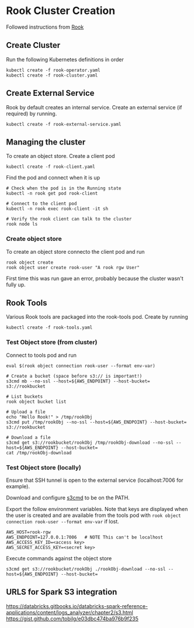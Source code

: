 # Rook Cluster Creation

Followed instructions from [Rook](https://github.com/rook/rook)

## Create Cluster

Run the following Kubernetes definitions in order

```
kubectl create -f rook-operator.yaml
kubectl create -f rook-cluster.yaml
```

## Create External Service

Rook by default creates an internal service. Create an external service (if required) by
running.

```
kubectl create -f rook-external-service.yaml
```

## Managing the cluster

To create an object store. Create a client pod

```
kubectl create -f rook-client.yaml
```

Find the pod and connect when it is up

```
# Check when the pod is in the Running state
kubectl -n rook get pod rook-client

# Connect to the client pod
kubectl -n rook exec rook-client -it sh

# Verify the rook client can talk to the cluster
rook node ls
```

### Create object store

To create an object store connecto the client pod and run

```
rook object create
rook object user create rook-user "A rook rgw User"
```

First time this was run gave an error, probably because the cluster wasn't fully up.

## Rook Tools

Various Rook tools are packaged into the rook-tools pod. Create by running

```
kubectl create -f rook-tools.yaml
```

### Test Object store (from cluster)

Connect to tools pod and run

```
eval $(rook object connection rook-user --format env-var)

# Create a bucket (space before s3:// is important!)
s3cmd mb --no-ssl --host=${AWS_ENDPOINT} --host-bucket=  s3://rookbucket

# List buckets
rook object bucket list

# Upload a file
echo "Hello Rook!" > /tmp/rookObj
s3cmd put /tmp/rookObj --no-ssl --host=${AWS_ENDPOINT} --host-bucket=  s3://rookbucket

# Download a file
s3cmd get s3://rookbucket/rookObj /tmp/rookObj-download --no-ssl --host=${AWS_ENDPOINT} --host-bucket=
cat /tmp/rookObj-download
```

### Test Object store (locally)

Ensure that SSH tunnel is open to the external service (localhost:7006 for example).

Download and configure [s3cmd](http://s3tools.org/) to be on the PATH.

Export the follow environment variables. Note that keys are displayed when the user is created and are available from the tools pod with
```rook object connection rook-user --format env-var``` if lost.

```
AWS_HOST=rook-rgw
AWS_ENDPOINT=127.0.0.1:7006   # NOTE This can't be localhost
AWS_ACCESS_KEY_ID=<access key>
AWS_SECRET_ACCESS_KEY=<secret key>
```

Execute commands against the object store

```
s3cmd get s3://rookbucket/rookObj ./rookObj-download --no-ssl --host=${AWS_ENDPOINT} --host-bucket=
```

## URLS for Spark S3 integration

https://databricks.gitbooks.io/databricks-spark-reference-applications/content/logs_analyzer/chapter2/s3.html
https://gist.github.com/tobilg/e03dbc474ba976b9f235
